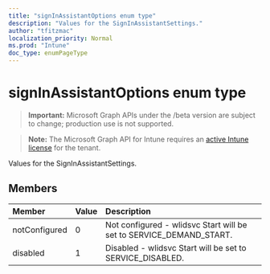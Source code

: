```yaml
---
title: "signInAssistantOptions enum type"
description: "Values for the SignInAssistantSettings."
author: "tfitzmac"
localization_priority: Normal
ms.prod: "Intune"
doc_type: enumPageType
---
```


# signInAssistantOptions enum type

> **Important:** Microsoft Graph APIs under the /beta version are subject to change; production use is not supported.

> **Note:** The Microsoft Graph API for Intune requires an [active Intune license](https://go.microsoft.com/fwlink/?linkid=839381) for the tenant.

Values for the SignInAssistantSettings.

## Members
|Member|Value|Description|
|:---|:---|:---|
|notConfigured|0|Not configured - wlidsvc Start will be set to SERVICE_DEMAND_START.|
|disabled|1|Disabled - wlidsvc Start will be set to SERVICE_DISABLED.|





